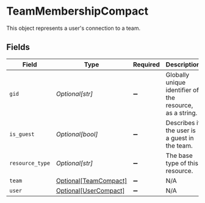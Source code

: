 # TeamMembershipCompact

This object represents a user's connection to a team.


## Fields

| Field                                                       | Type                                                        | Required                                                    | Description                                                 | Example                                                     |
| ----------------------------------------------------------- | ----------------------------------------------------------- | ----------------------------------------------------------- | ----------------------------------------------------------- | ----------------------------------------------------------- |
| `gid`                                                       | *Optional[str]*                                             | :heavy_minus_sign:                                          | Globally unique identifier of the resource, as a string.    | 12345                                                       |
| `is_guest`                                                  | *Optional[bool]*                                            | :heavy_minus_sign:                                          | Describes if the user is a guest in the team.               | false                                                       |
| `resource_type`                                             | *Optional[str]*                                             | :heavy_minus_sign:                                          | The base type of this resource.                             | task                                                        |
| `team`                                                      | [Optional[TeamCompact]](../../models/shared/teamcompact.md) | :heavy_minus_sign:                                          | N/A                                                         |                                                             |
| `user`                                                      | [Optional[UserCompact]](../../models/shared/usercompact.md) | :heavy_minus_sign:                                          | N/A                                                         |                                                             |